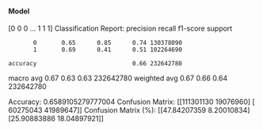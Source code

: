 #### Model
[0 0 0 ... 1 1 1]
Classification Report:
              precision    recall  f1-score   support

           0       0.65      0.85      0.74 130378090
           1       0.69      0.41      0.51 102264690

    accuracy                           0.66 232642780
   macro avg       0.67      0.63      0.63 232642780
weighted avg       0.67      0.66      0.64 232642780

Accuracy: 0.6589105279777004
Confusion Matrix:
[[111301130  19076960]
 [ 60275043  41989647]]
Confusion Matrix (%):
[[47.84207359  8.20010834]
 [25.90883886 18.04897921]]
